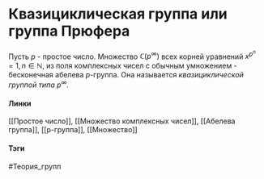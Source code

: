 # Квазициклическая группа или группа Прюфера
Пусть $p$ - простое число. Множество $\mathbb{C}(p^{\infty})$ всех корней уравнений $x^{p^n}=1,n\in\mathbb{N}$, из поля комплексных чисел с обычным умножением - бесконечная абелева
$p$-группа. Она называется *квазициклической группой типа $p^{\infty}$.*

#### Линки 
[[Простое число]],
[[Множество комплексных чисел]],
[[Абелева группа]],
[[p-группа]],
[[Множество]]
#### Тэги 
 #Теория_групп 